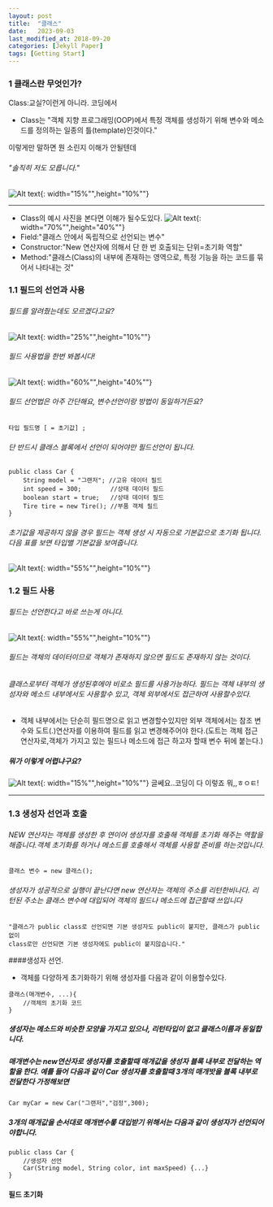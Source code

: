 ```yaml
---
layout: post
title:  "클래스"
date:   2023-09-03
last_modified_at: 2018-09-20
categories: [Jekyll Paper]
tags: [Getting Start]
---
```

### 1 클래스란 무엇인가?
Class:교실?이런게 아니라. 코딩에서 
* Class는
"객체 지향 프로그래밍(OOP)에서 특정 객체를 생성하기 위해 변수와 메소드를 정의하는 일종의 틀(template)인것이다."

이렇게만 말하면 뭔 소린지 이해가 안될텐데
###### "솔직히 저도 모릅니다."
![Alt text](https://i.pinimg.com/474x/4b/5d/71/4b5d71bb2a2b466ddafc0ab943d5f34e.jpg){: width="15%"",height="10%""}

---
* Class의 예시 사진을 본다면 이해가 될수도있다.
![Alt text](https://blog.kakaocdn.net/dn/bCvo8S/btqD8Pmqrw5/Box3522lcasOlks3p8YRDK/img.png){: width="70%"",height="40%""}
* Field:"클래스 안에서 독립적으로 선언되는 변수"
* Constructor:"New 연산자에 의해서 단 한 번 호출되는 단위=초기화 역할"
* Method:"클래스(Class)의 내부에 존재하는 영역으로, 특정 기능을 하는 코드를 묶어서 나타내는 것"
### 1.1 필드의 선언과 사용
###### 필드를 알려줬는데도 모르겠다고요?
![Alt text](https://edgio.clien.net/F01/8980797/3a2c8f1a34486f.jpg?scale=width[420],options[limit]){: width="25%"",height="10%""}
###### 필드 사용법을 한번 봐봅시다!
![Alt text](https://blog.kakaocdn.net/dn/WWi5F/btqEamLcn0D/JyAZKJBggD1Go5MLvFxYt0/img.png){: width="60%"",height="40%""}

###### 필드 선언법은 아주 간단해요, 변수선언이랑 방법이 동일하거든요?
```
타입 필드명 [ = 초기값] ;
```
###### 단 반드시 클래스 블록에서 선언이 되어야만 필드선언이 됩니다.
```
public class Car {
    String model = "그랜저"; //고유 데이터 필드
    int speed = 300;        //상태 데이터 필드
    boolean start = true;   //상태 데이터 필드
    Tire tire = new Tire(); //부품 객체 필드
}
```
###### 초기값을 제공하지 않을 경우 필드는 객체 생성 시 자동으로 기본값으로 초기화 됩니다. 다음 표를 보면 타입별 기본값을 보여줍니다.
![Alt text](https://mblogthumb-phinf.pstatic.net/MjAxNzAzMTJfMTcx/MDAxNDg5MzEyNDE3NjM1.Y2WmMz1JGlrtg1uO5HkVFn9TlWXBo0HkMoamvH-p1Qwg.e-Kn0dinpxPZ05eE4Q8520snOgyy18eJAmSt8C4mdQYg.JPEG.heartflow89/image_8086124131489310744031.jpg?type=w800){: width="55%"",height="10%""}
### 1.2 필드 사용
###### 필드는 선언한다고 바로 쓰는게 아니다.
![Alt text](https://blog.kakaocdn.net/dn/bxQ3zo/btqJKvDazn4/x7UVS0jibXQXBtFGNwBgE1/img.png){: width="55%"",height="10%""}
###### 필드는 객체의 데이터이므로 객체가 존재하지 않으면 필드도 존재하지 않는 것이다.
###### 클래스로부터 객체가 생성된후에야 비로소 필드를 사용가능하다. 필드는 객체 내부의 생성자와 메소드 내부에서도 사용할수 있고, 객체 외부에서도 접근하여 사용할수있다.
* 객체 내부에서는 단순히 필드명으로 읽고 변경할수있지만 외부 객체에서는 참조 변수와 도트(.)연산자를 이용하여 필드를 읽고 변경해주어야 한다.(도트는 객체 접근 연산자로,객체가 가지고 있는 필드나 메소드에 접근 하고자 할때 변수 뒤에 붙는다.)

##### 뭐가 이렇게 어렵냐구요?
![Alt text](https://item.kakaocdn.net/do/cc367e71be7a88a75d63c100eb2b2c618f324a0b9c48f77dbce3a43bd11ce785){: width="15%"",height="10%""}
글쎄요..코딩이 다 이렇죠 뭐,,ㅎㅇㅌ!

---
### 1.3 생성자 선언과 호출
###### NEW 연산자는 객체를 생성한 후 연이어 생성자를 호출해 객체를 초기화 해주는 역할을 해줍니다.객체 초기화를 하거나 메소드를 호출해서 객체를 사용할 준비를 하는것입니다.
```
클래스 변수 = new 클래스();
```
###### 생성자가 성공적으로 실행이 끝난다면 new 연산자는 객체의 주소를 리턴한비나다. 리턴된 주소는 클래스 변수에 대입되어 객체의 필드나 메소드에 접근할때 쓰입니다
```
"클래스가 public class로 선언되면 기본 생성자도 public이 붙지만, 클래스가 public없이 
class로만 선언되면 기본 생성자에도 public이 붙지않습니다."
```
####생성자 선언.
* 객체를 다양하게 초기화하기 위해 생성자를 다음과 같이 이용할수있다.
```
클래스(매개변수, ...){
    //객체의 초기화 코드
}
```
##### 생성자는 메소드와 비슷한 모양을 가지고 있으나, 리턴타입이 없고 클래스이름과 동일합니다.
##### 매개변수는 new연산자로 생성자를 호출할때 매개값을 생성자 블록 내부로 전달하는 역할을 한다. 예를 들어 다음과 같이 Car 생성자를 호출할때 3개의 매개밧을 블록 내부로 전달한다 가정해보면
```
Car myCar = new Car("그랜저","검정",300);
```
##### 3개의 매개값을 손서대로 매개변수롷 대입받기 위해서는 다음과 같이 생성자가 선언되어야합니다.
```
public class Car {
    //생성자 선언
    Car(String model, String color, int maxSpeed) {...}
}
```
#### 필드 초기화

